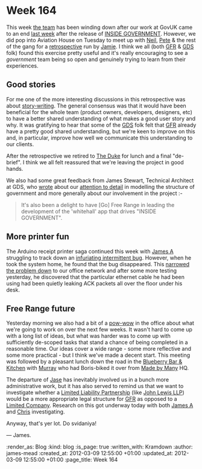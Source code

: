 Week 164
========

This week [the team](/people) has been winding down after our work at GovUK came to an end [last week](/week-163) after the release of [INSIDE GOVERNMENT](/inside-government). However, we did pop into Aviation House on Tuesday to meet up with [Neil][neil-williams], [Pete][pete-herlihy] & the rest of the gang for a [retrospective] run by [Jamie][jamie-arnold]. I think we all (both [GFR] & [GDS] folk) found this exercise pretty useful and it's really encouraging to see a *government* team being so open and genuinely trying to learn from their experiences.

Good stories
------------

For me one of the more interesting discussions in this retrospective was about [story-writing]. The general consensus was that it would have been beneficial for the whole team (product owners, developers, designers, etc) to have a better shared understanding of what makes a good user story and why. It was gratifying to hear that some of the [GDS] folk felt that [GFR] already have a pretty good shared understanding, but we're keen to improve on this and, in particular, improve how well we communicate this understanding to our clients.

After the retrospective we retired to [The Duke] for lunch and a final "de-brief". I think we all felt reassured that we're leaving the project in good hands.

We also had some great feedback from James Stewart, Technical Architect at GDS, who [wrote][james-stewart-blog-post] about our [attention to detail][ministerial-roles-commit] in modelling the structure of government and more generally about our involvement in the project :-

> It's also been a delight to have [Go] Free Range in leading the development of the 'whitehall' app that drives "INSIDE GOVERNMENT".

More printer fun
----------------

The Arduino receipt printer saga continued this week with [James A](/james-adam) struggling to track down an [infuriating intermittent bug][arduino-printer-bug]. However, when he took the system home, he found that the bug disappeared. This [narrowed the problem down][arduino-bug-narrowed-down] to our office network and after some more testing yesterday, he discovered that the particular ethernet cable he had been using had been quietly leaking ACK packets all over the floor under his desk.

Free Range future
-----------------

Yesterday morning we also had a bit of a [pow-wow][pow-wow] in the office about what we're going to work on over the next few weeks. It wasn't hard to come up with a long list of ideas, but what was harder was to come up with sufficiently de-scoped tasks that stand a chance of being completed in a reasonable time. Our ideas cover a wide range - some more reflective and some more practical - but I think we've made a decent start. This meeting was followed by a pleasant lunch down the road in the [Blueberry Bar & Kitchen][blueberry] with [Murray][murray-steele] who had Boris-biked it over from [Made by Many] HQ.

The departure of [Jase](/jason-cale) has inevitably involved us in a bunch more administrative work, but it has also served to remind us that we want to investigate whether a [Limited Liability Partnership] (like [John Lewis LLP]) would be a more appropriate legal structure for [GFR] as opposed to a [Limited Company]. Research on this got underway today with both [James A](/james-adam) and [Chris](/chris-roos) investigating.

Anyway, that's yer lot. Do svidaniya!

&mdash; James.

[neil-williams]: https://twitter.com/#!/neillyneil
[pete-herlihy]: https://twitter.com/#!/yahoo_pete
[retrospective]: http://industriallogic.com/catalogs/activities/000022.html
[jamie-arnold]: https://twitter.com/#!/itsallgonewrong
[GDS]: http://digital.cabinetoffice.gov.uk/
[GFR]: /
[story-writing]: http://www.userstories.com/
[whitehall-github]: https://github.com/alphagov/whitehall
[The Duke]: http://www.dukepub.co.uk/
[james-stewart-blog-post]: http://jystewart.net/2012/03/05/inside-government/
[ministerial-roles-commit]: https://github.com/alphagov/whitehall/commit/9525e8d96a0ab96b17537d6397902cd9605a66b7
[arduino-printer-bug]: http://arduino.cc/forum/index.php/topic,95531.0.html
[arduino-bug-narrowed-down]: http://arduino.cc/forum/index.php/topic,95531.msg717917.html#msg717917
[pow-wow]: http://en.wikipedia.org/wiki/Pow_wow
[blueberry]: http://blueberrybar.co.uk/
[murray-steele]: https://twitter.com/#!/hlame
[Limited Liability Partnership]: http://en.wikipedia.org/wiki/Limited_liability_partnership#United_Kingdom
[John Lewis LLP]: http://www.johnlewis.com/
[Limited Company]: http://en.wikipedia.org/wiki/Limited_company#United_Kingdom
[Made by Many]: http://www.madebymany.com/

:render_as: Blog
:kind: blog
:is_page: true
:written_with: Kramdown
:author: james-mead
:created_at: 2012-03-09 12:55:00 +01:00
:updated_at: 2012-03-09 12:55:00 +01:00
:page_title: Week 164

